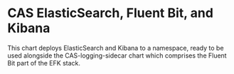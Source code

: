 # CAS ElasticSearch, Fluent Bit, and Kibana

This chart deploys ElasticSearch and Kibana to a namespace, ready to be used alongside the CAS-logging-sidecar chart which comprises the Fluent Bit part of the EFK stack.
